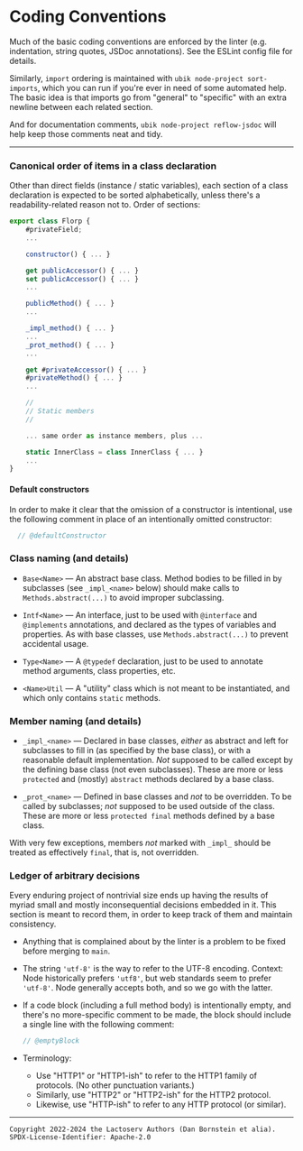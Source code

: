 Coding Conventions
==================

Much of the basic coding conventions are enforced by the linter (e.g.
indentation, string quotes, JSDoc annotations). See the ESLint config file for
details.

Similarly, `import` ordering is maintained with `ubik node-project
sort-imports`, which you can run if you're ever in need of some automated help.
The basic idea is that imports go from "general" to "specific" with an extra
newline between each related section.

And for documentation comments, `ubik node-project reflow-jsdoc` will help keep
those comments neat and tidy.

- - - - - - - - - -

### Canonical order of items in a class declaration

Other than direct fields (instance / static variables), each section of
a class declaration is expected to be sorted alphabetically, unless there's a
readability-related reason not to. Order of sections:

```javascript
export class Florp {
    #privateField;
    ...

    constructor() { ... }

    get publicAccessor() { ... }
    set publicAccessor() { ... }
    ...

    publicMethod() { ... }
    ...

    _impl_method() { ... }
    ...
    _prot_method() { ... }
    ...

    get #privateAccessor() { ... }
    #privateMethod() { ... }
    ...

    //
    // Static members
    //

    ... same order as instance members, plus ...

    static InnerClass = class InnerClass { ... }
    ...
}
```

#### Default constructors

In order to make it clear that the omission of a constructor is intentional,
use the following comment in place of an intentionally omitted constructor:

```js
  // @defaultConstructor
```

### Class naming (and details)

* `Base<Name>` &mdash; An abstract base class. Method bodies to be filled in
  by subclasses (see `_impl_<name>` below) should make calls to
  `Methods.abstract(...)` to avoid improper subclassing.

* `Intf<Name>` &mdash; An interface, just to be used with `@interface` and
  `@implements` annotations, and declared as the types of variables and
  properties. As with base classes, use `Methods.abstract(...)` to prevent
  accidental usage.

* `Type<Name>` &mdash; A `@typedef` declaration, just to be used to annotate
  method arguments, class properties, etc.

* `<Name>Util` &mdash; A "utility" class which is not meant to be instantiated,
  and which only contains `static` methods.

### Member naming (and details)

* `_impl_<name>` &mdash; Declared in base classes, _either_ as abstract and left
  for subclasses to fill in (as specified by the base class), or with a
  reasonable default implementation. _Not_ supposed to be called except by the
  defining base class (not even subclasses). These are more or less `protected`
  and (mostly) `abstract` methods declared by a base class.

* `_prot_<name>` &mdash; Defined in base classes and _not_ to be overridden. To
  be called by subclasses; _not_ supposed to be used outside of the class. These
  are more or less `protected final` methods defined by a base class.

With very few exceptions, members _not_ marked with `_impl_` should be treated
as effectively `final`, that is, not overridden.

### Ledger of arbitrary decisions

Every enduring project of nontrivial size ends up having the results of myriad
small and mostly inconsequential decisions embedded in it. This section is
meant to record them, in order to keep track of them and maintain consistency.

* Anything that is complained about by the linter is a problem to be fixed
  before merging to `main`.

* The string `'utf-8'` is the way to refer to the UTF-8 encoding. Context: Node
  historically prefers `'utf8'`, but web standards seem to prefer `'utf-8'`.
  Node generally accepts both, and so we go with the latter.

* If a code block (including a full method body) is intentionally empty, and
  there's no more-specific comment to be made, the block should include a single
  line with the following comment:

  ```js
  // @emptyBlock
  ```

* Terminology:
  * Use "HTTP1" or "HTTP1-ish" to refer to the HTTP1 family of protocols. (No
    other punctuation variants.)
  * Similarly, use "HTTP2" or "HTTP2-ish" for the HTTP2 protocol.
  * Likewise, use "HTTP-ish" to refer to any HTTP protocol (or similar).

- - - - - - - - - -
```
Copyright 2022-2024 the Lactoserv Authors (Dan Bornstein et alia).
SPDX-License-Identifier: Apache-2.0
```

